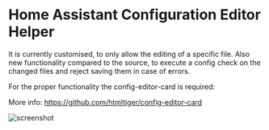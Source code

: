 # Home Assistant Configuration Editor Helper

It is currently customised, to only allow the editing of a specific file.
Also new functionality compared to the source, to execute a config check on the changed files and reject saving them in case of errors.

For the proper functionality the config-editor-card is required:

More info:
https://github.com/htmltiger/config-editor-card


![screenshot](https://github.com/htmltiger/config-editor-card/raw/main/screenshot.png)
